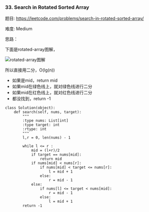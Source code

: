 ### 33. Search in Rotated Sorted Array

题目:
<https://leetcode.com/problems/search-in-rotated-sorted-array/>


难度:
Medium


思路：



下面是rotated-array图解，

![rotated-array图解](https://github.com/Lisanaaa/myTODOs/blob/master/rotated-array12:09:2017.jpg)


所以直接用二分，O(lg(n))
- 如果是mid，return mid
- 如果mid在绿色线上，就对绿色线进行二分
- 如果mid在红色线上，就对红色线进行二分
- 都没找到，return -1


```
class Solution(object):
    def search(self, nums, target):
        """
        :type nums: List[int]
        :type target: int
        :rtype: int
        """
        l,r = 0, len(nums) - 1

        while l <= r :
        	mid = (l+r)/2
        	if target == nums[mid]:
        		return mid
        	if nums[mid] < nums[r]:
        		if nums[mid] < target <= nums[r]:
        			l = mid + 1
        		else:
        			r = mid - 1
        	else:
        		if nums[l] <= target < nums[mid]:
        			r = mid - 1
        		else: 
        			l = mid + 1
        return -1
```


